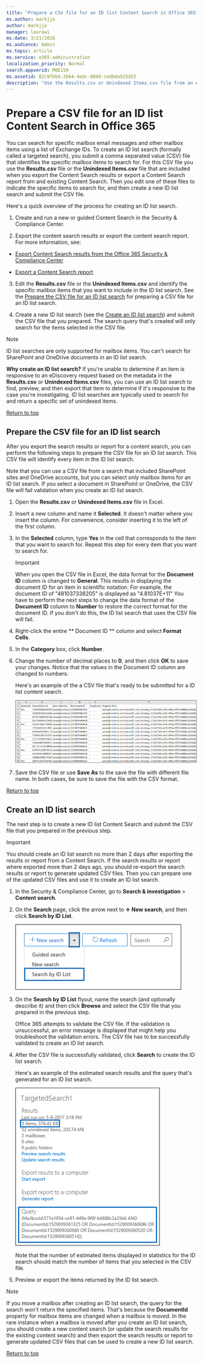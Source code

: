 ```yaml
---
title: "Prepare a CSV file for an ID list Content Search in Office 365"
ms.author: markjjo
author: markjjo
manager: laurawi
ms.date: 3/21/2018
ms.audience: Admin
ms.topic: article
ms.service: o365-administration
localization_priority: Normal
search.appverid: MOE150
ms.assetid: 82c97bb4-2b64-4edc-804d-cedbda525d22
description: "Use the Results.csv or Unindexed Items.csv file from an existing Content Search to create an ID list search that returns a specific email messages. ID list searches are typically used to return partially indexed mailbox items."
---
```


# Prepare a CSV file for an ID list Content Search in Office 365

You can search for specific mailbox email messages and other mailbox items using a list of Exchange IDs. To create an ID list search (formally called a targeted search), you submit a comma separated value (CSV) file that identifies the specific mailbox items to search for. For this CSV file you use the **Results.csv** file or the **Unindexed Items.csv** file that are included when you export the Content Search results or export a Content Search report from and existing Content Search. Then you edit one of these files to indicate the specific items to search for, and then create a new ID list search and submit the CSV file. 
  
Here's a quick overview of the process for creating an ID list search.
  
1. Create and run a new or guided Content Search in the Security &amp; Compliance Center.
    
2. Export the content search results or export the content search report. For more information, see:
    
  - [Export Content Search results from the Office 365 Security &amp; Compliance Center](export-search-results.md)
    
  - [Export a Content Search report](export-a-content-search-report.md)
    
3. Edit the **Results.csv** file or the **Unindexed Items.csv** and identify the specific mailbox items that you want to include in the ID list search. See the [Prepare the CSV file for an ID list search](csv-file-for-an-id-list-content-search.md#prepare) for preparing a CSV file for an ID list search. 
    
4. Create a new ID list search (see the [Create an ID list search](csv-file-for-an-id-list-content-search.md#create)) and submit the CSV file that you prepared. The search query that's created will only search for the items selected in the CSV file.
    
> [!NOTE]
> ID list searches are only supported for mailbox items. You can't search for SharePoint and OneDrive documents in an ID list search. 
  
 **Why create an ID list search?** If you're unable to determine if an item is responsive to an eDiscovery request based on the metadata in the **Results.csv** or **Unindexed Items.csv** files, you can use an ID list search to find, preview, and then export that item to determine if it's responsive to the case you're investigating. ID list searches are typically used to search for and return a specific set of unindexed items. 
  
[Return to top](csv-file-for-an-id-list-content-search.md#top)
  
## Prepare the CSV file for an ID list search
<a name="prepare"> </a>

After you export the search results or report for a content search, you can perform the following steps to prepare the CSV file for an ID list search. This CSV file will identify every item in the ID list search.
  
Note that you can use a CSV file from a search that included SharePoint sites and OneDrive accounts, but you can select  *only*  mailbox items for an ID list search. If you select a document in SharePoint or OneDrive, the CSV file will fail validation when you create an ID list search. 
  
1. Open the **Results.csv** or **Unindexed Items.csv** file in Excel. 
    
2. Insert a new column and name it **Selected**. It doesn't matter where you insert the column. For convenience, consider inserting it to the left of the first column.
    
3. In the **Selected** column, type **Yes** in the cell that corresponds to the item that you want to search for. Repeat this step for every item that you want to search for. 
    
    > [!IMPORTANT]
    > When you open the CSV file in Excel, the data format for the **Document ID** column is changed to **General**. This results in displaying the document ID for an item in scientific notation. For example, the document ID of "481037338205" is displayed as "4.81037E+11" You have to perform the next steps to change the data format of the **Document ID** column to **Number** to restore the correct format for the document ID. If you don't do this, the ID list search that uses the CSV file will fail. 
  
4. Right-click the entire ** Document ID ** column and select **Format Cells**.
    
5. In the **Category** box, click **Number**.
    
6. Change the number of decimal places to **0**, and then click **OK** to save your changes. Notice that the values in the Document ID column are changed to numbers. 
    
    Here's an example of the a CSV file that's ready to be submitted for a ID list content search.
    
    ![Example of a CSV file for a targeted content search](media/8371b8cb-1638-496e-9be1-fe1565757d67.png)
  
7. Save the CSV file or use **Save As** to the save the file with different file name. In both cases, be sure to save the file with the CSV format. 
    
[Return to top](csv-file-for-an-id-list-content-search.md#top)
  
## Create an ID list search
<a name="create"> </a>

The next step is to create a new ID list Content Search and submit the CSV file that you prepared in the previous step.
  
> [!IMPORTANT]
> You should create an ID list search no more than 2 days after exporting the results or report from a Content Search. If the search results or report where exported more than 2 days ago, you should re-export the search results or report to generate updated CSV files. Then you can prepare one of the updated CSV files and use it to create an ID list search. 
  
1. In the Security &amp; Compliance Center, go to **Search &amp; investigation** \> **Content search**.
    
2. On the **Search** page, click the arrow next to ![Add icon](media/8ee52980-254b-440b-99a2-18d068de62d3.gif) **New search**, and then click **Search by ID List**.
    
    ![Click Search by ID List from the New search dropdown list](media/e65f9942-09b2-4127-865e-e64029a590df.png)
  
3. On the **Search by ID List** flyout, name the search (and optionally describe it) and then click **Browse** and select the CSV file that you prepared in the previous step. 
    
    Office 365 attempts to validate the CSV file. If the validation is unsuccessful, an error message is displayed that might help you troubleshoot the validation errors. The CSV file has to be successfully validated to create an ID list search.
    
4. After the CSV file is successfully validated, click **Search** to create the ID list search. 
    
    Here's an example of the estimated search results and the query that's generated for an ID list search.
    
    ![Search query for a targeted content search in the details pane](media/dbd9e570-c04b-4056-a8a7-37e9916ec683.png)
  
    Note that the number of estimated items displayed in statistics for the ID search should match the number of items that you selected in the CSV file.
    
5. Preview or export the items returned by the ID list search.
    
> [!NOTE]
> If you move a mailbox after creating an ID list search, the query for the search won't return the specified items. That's because the **DocumentId** property for mailbox items are changed when a mailbox is moved. In the rare instance when a mailbox is moved after you create an ID list search, you should create a new content search (or update the search results for the existing content search) and then export the search results or report to generate updated CSV files that can be used to create a new ID list search. 
  
[Return to top](csv-file-for-an-id-list-content-search.md#top)
  

